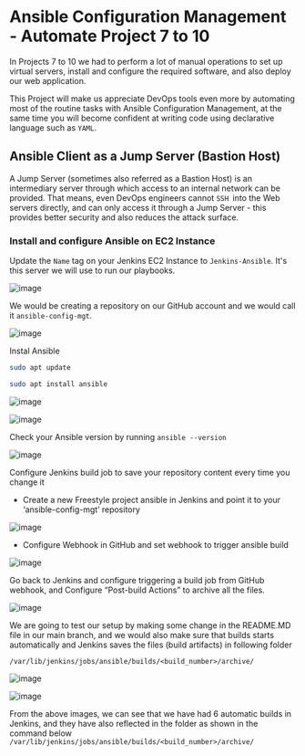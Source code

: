 # Ansible Configuration Management - Automate Project 7 to 10

In Projects 7 to 10 we had to perform a lot of manual operations to set up virtual servers, install and configure the required software, and also deploy our web application.

This Project will make us appreciate DevOps tools even more by automating most of the routine tasks with Ansible Configuration Management, at the same time you will become 
confident at writing code using declarative language such as `YAML`.

## Ansible Client as a Jump Server (Bastion Host)

A Jump Server (sometimes also referred as a Bastion Host) is an intermediary server through which access to an internal network can be provided. That means, even DevOps engineers 
cannot `SSH `into the Web servers directly, and can only access it through a Jump Server - this provides better security and also reduces the attack surface.

### Install and configure Ansible on EC2 Instance

Update the `Name` tag on your Jenkins EC2 Instance to `Jenkins-Ansible`. It's this server we will use to run our playbooks.

![image](https://user-images.githubusercontent.com/22638955/116822263-c9cb4f80-ab75-11eb-85c6-43f05dac6f38.png)

We would be creating a repository on our GitHub account and we would call it `ansible-config-mgt`.

![image](https://user-images.githubusercontent.com/22638955/116822502-0a779880-ab77-11eb-809b-8a008a272fa9.png)

Instal Ansible

```bash
sudo apt update

sudo apt install ansible
```

![image](https://user-images.githubusercontent.com/22638955/116823350-ebc7d080-ab7b-11eb-95fe-5599428b55c6.png)

![image](https://user-images.githubusercontent.com/22638955/116823390-27629a80-ab7c-11eb-8f38-5981b94e06f7.png)

Check your Ansible version by running `ansible --version`

![image](https://user-images.githubusercontent.com/22638955/116823439-76103480-ab7c-11eb-91cb-ac2750694012.png)

Configure Jenkins build job to save your repository content every time you change it 

* Create a new Freestyle project ansible in Jenkins and point it to your ‘ansible-config-mgt’ repository

![image](https://user-images.githubusercontent.com/22638955/116833246-16cc1780-abb0-11eb-8723-c22a95ec23fc.png)

* Configure Webhook in GitHub and set webhook to trigger ansible build

![image](https://user-images.githubusercontent.com/22638955/116833451-1e3ff080-abb1-11eb-92a1-4fa605edf55f.png)

Go back to Jenkins and configure triggering a build job from GitHub webhook, and Configure “Post-build Actions” to archive all the files.

![image](https://user-images.githubusercontent.com/22638955/116833673-74616380-abb2-11eb-91ea-55e7271e98c7.png)

We are going to test our setup by making some change in the README.MD file in our main branch, and we would also make sure that builds starts automatically and Jenkins saves the files (build artifacts) in following folder

`/var/lib/jenkins/jobs/ansible/builds/<build_number>/archive/`

![image](https://user-images.githubusercontent.com/22638955/116835271-a924e900-abb9-11eb-982a-be2b2fcbde78.png)

![image](https://user-images.githubusercontent.com/22638955/116835315-d40f3d00-abb9-11eb-9305-afadbab3cac5.png)

From the above images, we can see that we have had 6 automatic builds in Jenkins, and they have also reflected in the folder as shown in the command below `/var/lib/jenkins/jobs/ansible/builds/<build_number>/archive/`

